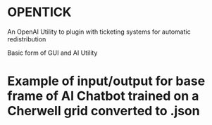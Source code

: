 # OPENTICK
An OpenAI Utility to plugin with ticketing systems for automatic redistribution

Basic form of GUI and AI Utility

# Example of input/output for base frame of AI Chatbot trained on a Cherwell grid converted to .json
